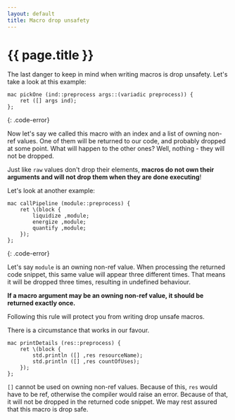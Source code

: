 ```yaml
---
layout: default
title: Macro drop unsafety
---
```

# {{ page.title }}

The last danger to keep in mind when writing macros is drop unsafety. Let's take a look at this example:

```
mac pickOne (ind::preprocess args::(variadic preprocess)) {
    ret ([] args ind);
};
```
{: .code-error}

Now let's say we called this macro with an index and a list of owning non-ref values. One of them will be returned to our code, and probably dropped at some point. What will happen to the other ones? Well, nothing - they will not be dropped.

Just like `raw` values don't drop their elements, **macros do not own their arguments and will not drop them when they are done executing**!

Let's look at another example:

```
mac callPipeline (module::preprocess) {
    ret \(block {
        liquidize ,module;
        energize ,module;
        quantify ,module;
    });
};
```
{: .code-error}

Let's say `module` is an owning non-ref value. When processing the returned code snippet, this same value will appear three different times. That means it will be dropped three times, resulting in undefined behaviour.

**If a macro argument may be an owning non-ref value, it should be returned exactly once.**

Following this rule will protect you from writing drop unsafe macros.

There is a circumstance that works in our favour.

```
mac printDetails (res::preprocess) {
    ret \(block {
        std.println ([] ,res resourceName);
        std.println ([] ,res countOfUses);
    });
};
```

`[]` cannot be used on owning non-ref values. Because of this, `res` would have to be ref, otherwise the compiler would raise an error. Because of that, it will not be dropped in the returned code snippet. We may rest assured that this macro is drop safe.